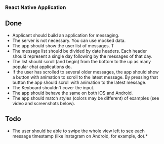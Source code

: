 ### React Native Application

## Done

- Applicant should build an application for messaging.
- The server is not necessary. You can use mocked data.
- The app should show the user list of messages. T
- The message list should be divided by date headers. Each header should represent a single day following by the messages of that day.
- The list should scroll (and begin) from the bottom to the up as many popular chat applications do.
- If the user has scrolled to several older messages, the app should show a button with animation to scroll to the latest message. By pressing that button the app should scroll with animation to the latest message.
- The Keyboard shouldn't cover the input.
- The app should behave the same on both iOS and Android.
- The app should match styles (colors may be different) of examples (see video and screenshots below).

## Todo

- The user should be able to swipe the whole view left to see each message timestamp (like Instagram on Android, for example, do).\*
